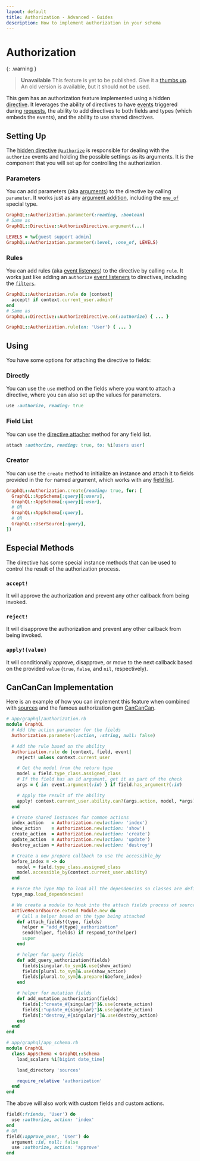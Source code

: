 ```yaml
---
layout: default
title: Authorization - Advanced - Guides
description: How to implement authorization in your schema
---
```


# Authorization

{: .warning }
> **Unavailable**
> This feature is yet to be published. Give it a
> <a href="https://github.com/virtualshield/rails-graphql/issues/24" target="_blank" rel="external nofollow">thumbs up</a>.
> <br/>An old version is available, but it should not be used.

This gem has an authorization feature implemented using a hidden [directive](/guides/directives).
It leverages the ability of directives to have [events](/guides/events)
triggered during [requests](/guides/request), the ability to add directives
to both fields and types (which embeds the events),
and the ability to use shared directives.

## Setting Up

The [hidden directive](/guides/directives#hidden) [`@authorize`](#) is responsible
for dealing with the `authorize` events and holding the possible settings as its arguments.
It is the component that you will set up for controlling the authorization.

### Parameters

You can add parameters (aka [arguments](/guides/arguments)) to the
directive by calling `parameter`. It works just as any
[argument addition](/guides/arguments#adding-arguments), including the
[`one_of`](/guides/advanced/fields#one-of) special type.

```ruby
GraphQL::Authorization.parameter(:reading, :boolean)
# Same as
GraphQL::Directive::AuthorizeDirective.argument(...)

LEVELS = %w[guest support admin]
GraphQL::Authorization.parameter(:level, :one_of, LEVELS)
```

### Rules

You can add rules (aka [event listeners](/guides/events#using-events)) to the
directive by calling `rule`. It works just like adding an `authorize`
[event listeners](/guides/events#directive-events) to directives,
including the [`filters`](/guides/events#directive-filters).

```ruby
GraphQL::Authorization.rule do |context|
  accept! if context.current_user.admin?
end
# Same as
GraphQL::Directive::AuthorizeDirective.on(:authorize) { ... }

GraphQL::Authorization.rule(on: 'User') { ... }
```

## Using

You have some options for attaching the directive to fields:

### Directly

You can use the `use` method on the fields where you want to attach a directive,
where you can also set up the values for parameters.

```ruby
use :authorize, reading: true
```

### Field List

You can use the [directive attacher](/guides/field-lists#attaching-directives)
method for any field list.

```ruby
attach :authorize, reading: true, to: %i[users user]
```

### Creator

You can use the `create` method to initialize an instance and attach it to fields
provided in the `for` named argument, which works with any [field list](/guides/field-list).

```ruby
GraphQL::Authorization.create(reading: true, for: [
  GraphQL::AppSchema[:query][:users],
  GraphQL::AppSchema[:query][:user],
  # OR
  GraphQL::AppSchema[:query],
  # OR
  GraphQL::UserSource[:query],
])
```

## Especial Methods

The directive has some special instance methods that can be used to control the
result of the authorization process.

### `accept!`

It will approve the authorization and prevent any other callback from being invoked.

### `reject!`

It will disapprove the authorization and prevent any other callback from being invoked.

### `apply!(value)`

It will conditionally approve, disapprove, or move to the next callback based on
the provided `value` (`true`, `false`, and `nil`, respectively).

## CanCanCan Implementation

Here is an example of how you can implement this feature when combined with [sources](/guides/sources)
and the famous authorization gem
<a href="https://github.com/CanCanCommunity/cancancan" target="_blank" rel="external nofollow">CanCanCan</a>.

```ruby
# app/graphql/authorization.rb
module GraphQL
  # Add the action parameter for the fields
  Authorization.parameter(:action, :string, null: false)

  # Add the rule based on the ability
  Authorization.rule do |context, field, event|
    reject! unless context.current_user

    # Get the model from the return type
    model = field.type_class.assigned_class
    # If the field has an id argument, get it as part of the check
    args = { id: event.argument(:id) } if field.has_argument?(:id)

    # Apply the result of the ability
    apply! context.current_user.ability.can?(args.action, model, *args)
  end

  # Create shared instances for common actions
  index_action   = Authorization.new(action: 'index')
  show_action    = Authorization.new(action: 'show')
  create_action  = Authorization.new(action: 'create')
  update_action  = Authorization.new(action: 'update')
  destroy_action = Authorization.new(action: 'destroy')

  # Create a new prepare callback to use the accessible_by
  before_index = -> do
    model = field.type_class.assigned_class
    model.accessible_by(context.current_user.ability)
  end

  # Force the Type Map to load all the dependencies so classes are defined
  type_map.load_dependencies!

  # We create a module to hook into the attach fields process of sources
  ActiveRecordSource.extend Module.new do
    # Call a helper based on the type being attached
    def attach_fields!(type, fields)
      helper = "add_#{type}_authorization"
      send(helper, fields) if respond_to?(helper)
      super
    end

    # helper for query fields
    def add_query_authorization(fields)
      fields[singular.to_sym]&.use(show_action)
      fields[plural.to_sym]&.use(show_action)
      fields[plural.to_sym]&.prepare(&before_index)
    end

    # helper for mutation fields
    def add_mutation_authorization(fields)
      fields[:"create_#{singular}"]&.use(create_action)
      fields[:"update_#{singular}"]&.use(update_action)
      fields[:"destroy_#{singular}"]&.use(destroy_action)
    end
  end
end

# app/graphql/app_schema.rb
module GraphQL
  class AppSchema < GraphQL::Schema
    load_scalars %i[bigint date_time]

    load_directory 'sources'

    require_relative 'authorization'
  end
end
```

The above will also work with custom fields and custom actions.

```ruby
field(:friends, 'User') do
  use :authorize, action: 'index'
end
# OR
field(:approve_user, 'User') do
  argument :id, null: false
  use :authorize, action: 'approve'
end
```
